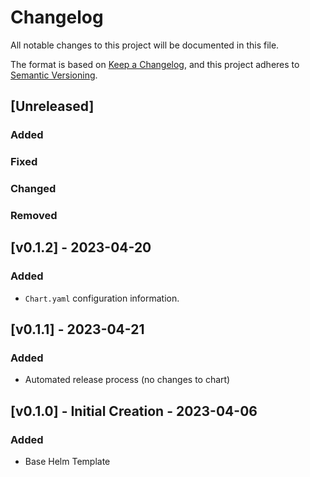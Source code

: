 # Changelog

All notable changes to this project will be documented in this file.

The format is based on [Keep a Changelog](https://keepachangelog.com/en/1.0.0/),
and this project adheres to [Semantic Versioning](https://semver.org/spec/v2.0.0.html).

## [Unreleased]

### Added

### Fixed

### Changed

### Removed

## [v0.1.2] - 2023-04-20

### Added

- `Chart.yaml` configuration information.

## [v0.1.1] - 2023-04-21

### Added

- Automated release process (no changes to chart)

## [v0.1.0] - Initial Creation - 2023-04-06

### Added

- Base Helm Template
